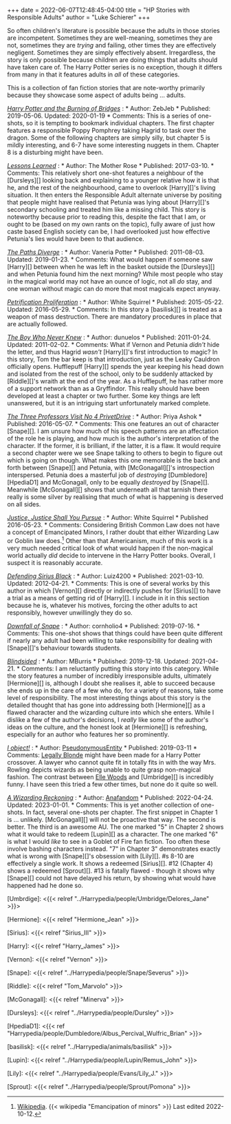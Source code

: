 +++
date = 2022-06-07T12:48:45-04:00
title = "HP Stories with Responsible Adults"
author = "Luke Schierer"
+++

So often children's literature is possible because the adults in those stories
are incompetent.  Sometimes they are well-meaning, sometimes they are not,
sometimes they are *trying* and failing, other times they are effectively
negligent.  Sometimes they are simply effectively absent.  Irregardless, the
story is only possible because children are doing things that adults should
have taken care of.  The Harry Potter series is no exception, though it differs
from many in that it features adults in *all* of these categories.  

This is a collection of fan fiction stories that are note-worthy primarily
because they showcase some aspect of adults being … adults. 

_[Harry Potter and the Burning of Bridges](https://www.fanfiction.net/s/13279982)_
:   * Author: ZebJeb
    * Published: 2019-05-06. Updated: 2020-01-19
    * Comments:  This is a series of one-shots, so it is tempting to bookmark
      individual chapters.  The first chapter features a responsible Poppy
      Pomphrey taking Hagrid to task over the dragon.  Some of the following
      chapters are simply silly, but chapter 5 is mildly interesting, and 6-7
      have some interesting nuggets in them.  Chapter 8 is a disturbing might
      have been. 

_[Lessons Learned](https://www.fanfiction.net/s/12399401)_
:   * Author: The Mother Rose
    * Published: 2017-03-10.
    * Comments: This relatively short one-shot features a neighbour of the
      [Dursleys][] looking back and explaining to a younger relative how it is
      that he, and the rest of the neighbourhood, came to overlook [Harry][]'s
      living situation.  It then enters the Responsible Adult alternate universe
      by positing that people might have realised that Petunia was lying about
      [Harry][]'s secondary schooling and treated him like a missing child.
      This story is noteworthy because prior to reading this, despite the fact
      that I am, or ought to be (based on my own rants on the topic), fully
      aware of just how caste based English society can be, I had overlooked
      just how effective Petunia's lies would have been to that audience. 

_[The Paths Diverge](https://www.fanfiction.net/s/7247199)_
:   * Author: Vaneria Potter
    * Published: 2011-08-03. Updated: 2019-01-23.
    * Comments: What would happen if someone saw [Harry][] between when he was
      left in the basket outside the [Dursleys][] and when Petunia found him the
      next morning?  While most people who stay in the magical world may not
      have an ounce of logic, not all *do* stay, and one woman without magic can
      do more that most magicals expect anyway. 

_[Petrification Proliferation](https://www.fanfiction.net/s/11265467)_
:   * Author: White Squirrel
    * Published: 2015-05-22. Updated: 2016-05-29.
    * Comments: In this story a [basilisk][] is treated as a weapon of mass
      destruction.  There are mandatory procedures in place that are actually
      followed.  

_[The Boy Who Never Knew](https://www.fanfiction.net/s/6681967)_
:   * Author: dunuelos
    * Published: 2011-01-24. Updated: 2011-02-02.
    * Comments: What if Vernon and Petunia *didn't* hide the letter, and thus
      Hagrid *wasn't* [Harry][]'s first introduction to magic?  In this story,
      Tom the bar keep is that introduction, just as the Leaky Cauldron
      officially opens.  Hufflepuff [Harry][] spends the year keeping his head
      down and isolated from the rest of the school, only to be suddenly
      attacked by [Riddle][]'s wraith at the end of the year.  As a Hufflepuff,
      he has rather more of a support network than as a Gryffindor.  This really
      should have been developed at least a chapter or two further.  Some key
      things are left unanswered, but it is an intriguing start unfortunately
      marked complete.

_[The Three Professors Visit No 4 PrivetDrive](https://www.fanfiction.net/s/11934019)_
:   * Author: Priya Ashok
    * Published: 2016-05-07.
    * Comments: This one features an out of character [Snape][].  I am unsure
      how much of his speech patterns are an affectation of the role he is
      playing, and how much is the author's interpretation of the character.  If
      the former, it is brilliant, if the latter, it is a flaw.  It would
      require a second chapter were we see Snape talking to others to begin to
      figure out which is going on though.  What makes this one memorable is the
      back and forth between [Snape][] and Petunia, with [McGonagall][]'s
      introspection interspersed.  Petunia does a masterful job of *destroying*
      [Dumbledore][HpediaD1] and McGonagall, only to be equally *destroyed* by
      [Snape][].  Meanwhile [McGonagall][] shows that underneath all that
      tarnish there really is some silver by realising that much of what is
      happening is deserved on all sides.  

_[Justice, Justice Shall You Pursue](https://www.fanfiction.net/s/11961978)_
:     * Author: White Squirrel
      * Published 2016-05-23. 
      * Comments: Considering British Common Law does not have a concept of
        Emancipated Minors, I rather doubt that either Wizarding Law or Goblin
        law does.[^221214-2]  Other than that Americanism, much of this work is
        a very much needed critical look of what would happen if the non-magical
        world actually *did* decide to intervene in the Harry Potter books.
        Overall, I suspect it is reasonably accurate. 

_[Defending Sirius Black](https://www.fanfiction.net/s/7911105/)_
:     * Author: Luiz4200
      * Published: 2021-03-10. Updated: 2012-04-21.
      * Comments: This is one of several works by this author in which [Vernon][]
        directly or indirectly pushes for [Sirius][] to have a trial as a means
        of getting rid of [Harry][].  I include in it in this section because
        he is, whatever his motives, forcing the other adults to act
        responsibly, however unwillingly they do so.

_[Downfall of Snape](https://www.fanfiction.net/s/13338897/1/Downfall-of-Snape)_
:     * Author: cornholio4
      * Published: 2019-07-16.
      * Comments: This one-shot shows that things could have been quite
        different if nearly any adult had been willing to take responsibility
        for dealing with [Snape][]'s behaviour towards students.

_[Blindsided](https://www.fanfiction.net/s/13455367)_
:     * Author: MBurris
      * Published: 2019-12-18. Updated: 2021-04-21.
      * Comments: I am reluctantly putting this story into this category.  While
        the story features a number of incredibly irresponsible adults,
        ultimately [Hermione][] is, although I doubt she realises it, able to
        succeed because she ends up in the care of a few who do, for a variety
        of reasons, take some level of responsibility.  The most interesting
        things about this story is the detailed thought that has gone into
        addressing both [Hermione][] as a flawed character and the wizarding
        culture into which she enters.  While I dislike a few of the author's
        decisions, I *really* like some of the author's ideas on the culture,
        and the honest look at [Hermione][] is refreshing, especially for an
        author who features her so prominently. 

_[I object!](https://www.fanfiction.net/s/13230876)_
:    * Author: [PseudonymousEntity](https://www.fanfiction.net/u/5588410/PseudonymousEntity)
     * Published: 2019-03-11
     * Comments: [Legally Blonde](https://www.imdb.com/title/tt0250494/) might
       have been made for a Harry Potter crossover.  A lawyer who cannot quite
       fit in totally fits in with the way Mrs. Rowling depicts wizards as
       being unable to quite grasp non-magical fashion.   The contrast between
       [Elle Woods][] and [Umbridge][] is incredibly funny.  I have seen this
       tried a few other times, but none do it quite so well.

_[A Wizarding Reckoning](https://archiveofourown.org/works/38570640)_
:    * Author: [Anafandom](https://archiveofourown.org/users/Anafandom/pseuds/Anafandom)
     * Published: 2022-04-24. Updated: 2023-01-01.
     * Comments: This is yet another collection of one-shots.  In fact, several
       one-shots per chapter.  The first snippet in Chapter 1 is … unlikely.
       [McGonagall][] will not be proactive that way.  The second is better.
       The third is an awesome AU.  The one marked "5" in Chapter 2 shows what
       it would take to redeem [Lupin][] as a character.  The one marked "6" is
       what I would *like* to see in a Goblet of Fire fan fiction.  Too often
       these involve bashing characters instead.  "7" in Chapter 3"
       demonstrates exactly what is wrong with [Snape][]'s obsession with
       [Lily][].  #s 8-10 are effectively a single work.  It shows a redeemed
       [Sirius][].  #12 (Chapter 4) shows a redeemed [Sprout][].  #13 is
       fatally flawed - though it shows why [Snape][] could not have delayed
       his return, by showing what would have happened had he done so.

[Elle Woods]: <https://www.imdb.com/title/tt0250494/characters/nm0000702?ref_=tt_cl_c_1>

[Umbrdige]: <{{< relref "../Harrypedia/people/Umbridge/Delores_Jane" >}}> 

[^221214-2]: [Wikipedia](https://wikipedia.org).  {{< wikipedia "Emancipation of minors" >}} Last edited 2022-10-12.

[Hermione]: <{{< relref "Hermione_Jean" >}}>

[Sirius]: <{{< relref "Sirius_III" >}}>

[Harry]: <{{< relref "Harry_James" >}}>

[Vernon]: <{{< relref "Vernon" >}}>

[Snape]: <{{< relref "../Harrypedia/people/Snape/Severus" >}}>

[Riddle]: <{{< relref "Tom_Marvolo" >}}>

[McGonagall]: <{{< relref "Minerva" >}}>

[Dursleys]: <{{< relref "../Harrypedia/people/Dursley" >}}>

[HpediaD1]: <{{< ref "Harrypedia/people/Dumbledore/Albus_Percival_Wulfric_Brian" >}}>

[basilisk]: <{{< relref "../Harrypedia/animals/basilisk" >}}>

[Lupin]: <{{< relref "../Harrypedia/people/Lupin/Remus_John" >}}>

[Lily]: <{{< relref "../Harrypedia/people/Evans/Lily_J." >}}>

[Sprout]: <{{< relref "../Harrypedia/people/Sprout/Pomona" >}}>

